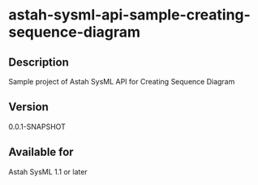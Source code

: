 astah-sysml-api-sample-creating-sequence-diagram
=============================

Description
----------------
Sample project of Astah SysML API for Creating Sequence Diagram

Version
----------------
0.0.1-SNAPSHOT

Available for
----------------
Astah SysML 1.1 or later
